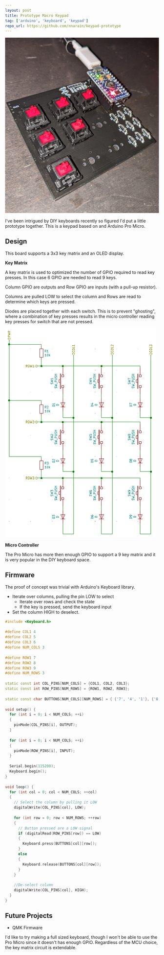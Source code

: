 ```yaml
---
layout: post
title: Prototype Macro Keypad
tag: ['arduino', 'keyboard', 'keypad']
repo_url: https://github.com/nnarain/keypad-prototype
---
```


![image not found!](/assets/2021/03/20/board.jpg)

I've been intrigued by DIY keyboards recently so figured I'd put a little prototype together. This is a keypad based on and Arduino Pro Micro.

Design
------

This board supports a 3x3 key matrix and an OLED display.

**Key Matrix**

A key matrix is used to optimized the number of GPIO required to read key presses. In this case 6 GPIO are needed to
read 9 keys.

Column GPIO are outputs and Row GPIO are inputs (with a pull-up resistor).

Columns are pulled LOW to select the column and Rows are read to determine which keys are pressed.

Diodes are placed together with each switch. This is to prevent "ghosting", where a combination of key presses results
in the micro controller reading key presses for switch that are not pressed.

![image not found!](/assets/2021/03/20/keymatrix.png)

**Micro Controller**

The Pro Micro has more then enough GPIO to support a 9 key matrix and it is very popular in the DIY keyboard space.


Firmware
--------

The proof of concept was trivial with Arduino's Keyboard library.

* Iterate over columns, pulling the pin LOW to select
  * Iterate over rows and check the state
  * If the key is pressed, send the keyboard input
* Set the column HIGH to deselect.

```c++
#include <Keyboard.h>

#define COL1 4
#define COL2 5
#define COL3 6
#define NUM_COLS 3

#define ROW1 7
#define ROW2 8
#define ROW3 9
#define NUM_ROWS 3

static const int COL_PINS[NUM_COLS] = {COL1, COL2, COL3};
static const int ROW_PINS[NUM_ROWS] = {ROW1, ROW2, ROW3};

static const char BUTTONS[NUM_COLS][NUM_ROWS] = { {'7', '4', '1'}, {'8', '5', '2'}, {'9', '6', '3'} };

void setup() {
  for (int i = 0; i < NUM_COLS; ++i)
  {
    pinMode(COL_PINS[i], OUTPUT);
  }

  for (int i = 0; i < NUM_COLS; ++i)
  {
    pinMode(ROW_PINS[i], INPUT);
  }

  Serial.begin(115200);
  Keyboard.begin();
}

void loop() {
  for (int col = 0; col < NUM_COLS; ++col)
  {
    // Select the column by pulling it LOW
    digitalWrite(COL_PINS[col], LOW);

    for (int row = 0; row < NUM_ROWS; ++row)
    {
      // Button pressed are a LOW signal
      if (digitalRead(ROW_PINS[row]) == LOW)
      {
        Keyboard.press(BUTTONS[col][row]);
      }
      else
      {
        Keyboard.release(BUTTONS[col][row]);
      }
    }

    //De-select column
    digitalWrite(COL_PINS[col], HIGH);
  }
}
```

Future Projects
---------------

* QMK Firmware

I'd like to try making a full sized keyboard, though I won't be able to use the Pro Micro since it doesn't has enough GPIO. Regardless of the MCU choice, the key matrix circuit is extendable.

